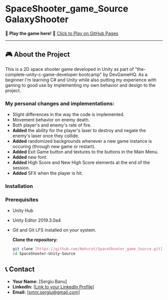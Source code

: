 # SpaceShooter_game_Source GalaxyShooter

🚀 **Play the game here!** 🚀
[Click to Play on GitHub Pages](https://nekurat.github.io/WebGLPlayableShooterGame_GameDevHQCourse/)

---

## 🎮 About the Project
This is a 2D space shooter game developed in Unity as part of "the-complete-unity-c-game-developer-bootcamp" by DevGameHQ.
As a beginner I'm learning C# and Unity while also putting my experience with gaming to good use by implementing my own behavior and design to the project. 

### My personal changes and implementations:
- Slight differences in the way the code is implemented.
- Movement behavior on enemy death.
- Both player's and enemy's rate of fire.
- **Added** the ability for the player's laser to destroy and negate the enemy's laser once they collide.
- **Added** randomized backgrounds whenever a new game instance is occuring (through new game or restart).
- **Added** Exit Game button and textures to the buttons in the Main Menu.
- **Added** new font.
- **Added** High Score and New High Score elements at the end of the session.
- **Added** SFX when the player is hit.

### Installation

### Prerequisites

* Unity Hub
* Unity Editor 2019.3.0a4
* Git and Git LFS installed on your system.

  **Clone the repository:**
    ```bash
    git clone [https://github.com/Nekurat/SpaceShooter_game_Source.git](https://github.com/Nekurat/SpaceShooter_game_Source)
    cd SpaceShooter-Unity-Source
    ```

## 📞 Contact

* **Your Name:** [Sergiu Banu]
* **LinkedIn:** [[Link to your LinkedIn Profile](https://www.linkedin.com/in/sergiu-banu-0a79a9245)]
* **Email:** [smnr.sergiu@gmail.com]
    
